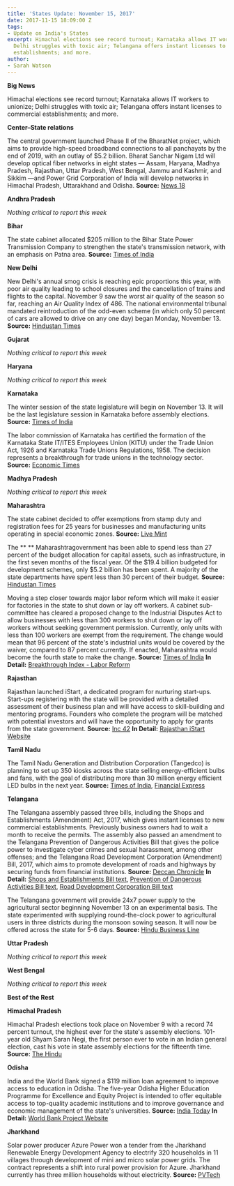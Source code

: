 ```yaml
---
title: 'States Update: November 15, 2017'
date: 2017-11-15 18:09:00 Z
tags:
- Update on India's States
excerpt: Himachal elections see record turnout; Karnataka allows IT workers to unionize;
  Delhi struggles with toxic air; Telangana offers instant licenses to commercial
  establishments; and more.
author:
- Sarah Watson
---
```


**Big News**

Himachal elections see record turnout; Karnataka allows IT workers to unionize; Delhi struggles with toxic air; Telangana offers instant licenses to commercial establishments; and more.

**Center–State relations**

The central government launched Phase II of the BharatNet project, which aims to provide high-speed broadband connections to all panchayats by the end of 2019, with an outlay of $5.2 billion. Bharat Sanchar Nigam Ltd will develop optical fiber networks in eight states — Assam, Haryana, Madhya Pradesh, Rajasthan, Uttar Pradesh, West Bengal, Jammu and Kashmir, and Sikkim —and Power Grid Corporation of India will develop networks in Himachal Pradesh, Uttarakhand and Odisha. **Source:** [News 18](http://www.news18.com/news/tech/government-launches-bharatnet-phase-ii-telcos-give-cheques-to-participate-in-project-1575359.html)

**Andhra Pradesh**

_Nothing critical to report this week_

**Bihar**

The state cabinet allocated $205 million to the Bihar State Power Transmission Company to strengthen the state&#39;s transmission network, with an emphasis on Patna area. **Source:** [Times of India](https://timesofindia.indiatimes.com/city/patna/bihar-cabinet-clears-rs-1100-crore-for-power-distribution-network/articleshow/61551224.cms)

**New Delhi**

New Delhi&#39;s annual smog crisis is reaching epic proportions this year, with poor air quality leading to school closures and the cancellation of trains and flights to the capital. November 9 saw the worst air quality of the season so far, reaching an Air Quality Index of 486. The national environmental tribunal mandated reintroduction of the odd-even scheme (in which only 50 percent of cars are allowed to drive on any one day) began Monday, November 13. **Source:** [Hindustan Times](http://www.hindustantimes.com/delhi-news/delhi-pollution-live-air-quality-deteriorates-as-schools-reopen-govt-to-file-review-petition-on-odd-even/story-Mq6HgVw9iohl2Ad3ZYBaCP.html)

**Gujarat**

_Nothing critical to report this week_

**Haryana**

_Nothing critical to report this week_

**Karnataka**

The winter session of the state legislature will begin on November 13. It will be the last legislature session in Karnataka before assembly elections. **Source:** [Times of India](https://timesofindia.indiatimes.com/city/bengaluru/poll-bound-karnataka-to-see-stormy-winter-session-from-monday/articleshow/61622077.cms)

The labor commission of Karnataka has certified the formation of the Karnataka State IT/ITES Employees Union (KITU) under the Trade Union Act, 1926 and Karnataka Trade Unions Regulations, 1958. The decision represents a breakthrough for trade unions in the technology sector. **Source:** [Economic Times](https://economictimes.indiatimes.com/tech/ites/it-employees-get-nod-to-set-up-trade-union-in-karnataka/articleshow/61568071.cms)

**Madhya Pradesh**

_Nothing critical to report this week_

**Maharashtra**

The state cabinet decided to offer exemptions from stamp duty and registration fees for 25 years for businesses and manufacturing units operating in special economic zones. **Source:** [Live Mint](http://www.livemint.com/Politics/uC84SDu6KbfjQzQ3iKd2QN/Maharashtra-extends-stamp-duty-waiver-for-SEZ-developers.html)

The ** ** Maharashtragovernment has been able to spend less than 27 percent of the budget allocation for capital assets, such as infrastructure, in the first seven months of the fiscal year. Of the $19.4 billion budgeted for development schemes, only $5.2 billion has been spent. A majority of the state departments have spent less than 30 percent of their budget. **Source:** [Hindustan Times](http://www.hindustantimes.com/mumbai-news/slow-place-of-spending-may-hit-maharashtra-s-development-projects/story-XLKKiJp8yBtfowX5hokczJ.html)

Moving a step closer towards major labor reform which will make it easier for factories in the state to shut down or lay off workers. A cabinet sub-committee has cleared a proposed change to the Industrial Disputes Act to allow businesses with less than 300 workers to shut down or lay off workers without seeking government permission. Currently, only units with less than 100 workers are exempt from the requirement. The change would mean that 96 percent of the state&#39;s industrial units would be covered by the waiver, compared to 87 percent currently. If enacted, Maharashtra would become the fourth state to make the change. **Source:** [Times of India](https://timesofindia.indiatimes.com/city/mumbai/state-to-make-closure-easier-for-factories/articleshow/61601005.cms) **In Detail:** [Breakthrough Index - Labor Reform](https://www.csis.org/analysis/wadhwaninathan-breakthrough-index-labor-reform)

**Rajasthan**

 Rajasthan launched iStart, a dedicated program for nurturing start-ups. Start-ups registering with the state will be provided with a detailed assessment of their business plan and will have access to skill-building and mentoring programs. Founders who complete the program will be matched with potential investors and will have the opportunity to apply for grants from the state government. **Source:** [Inc 42](https://inc42.com/buzz/rajasthan-government-istart-startups/) **In Detail:** [Rajasthan iStart Website](http://istart.rajasthan.gov.in/pages/program)

**Tamil Nadu**

The Tamil Nadu Generation and Distribution Corporation (Tangedco) is planning to set up 350 kiosks across the state selling energy-efficient bulbs and fans, with the goal of distributing more than 30 million energy efficient LED bulbs in the next year. **Source:** [Times of India](https://timesofindia.indiatimes.com/city/coimbatore/kiosks-to-sell-affordable-energy-efficient-bulbs-fans/articleshow/61600325.cms), [Financial Express](http://www.financialexpress.com/industry/over-3-cr-led-bulbs-to-be-given-in-tamil-nadu-under-ujala-scheme-in-one-year/928019/)

**Telangana**

The Telangana assembly passed three bills, including the Shops and Establishments (Amendment) Act, 2017, which gives instant licenses to new commercial establishments. Previously business owners had to wait a month to receive the permits. The assembly also passed an amendment to the Telangana Prevention of Dangerous Activities Bill that gives the police power to investigate cyber crimes and sexual harassment, among other offenses; and the Telangana Road Development Corporation (Amendment) Bill, 2017, which aims to promote development of roads and highways by securing funds from financial institutions. **Source:** [Deccan Chronicle](http://www.deccanchronicle.com/nation/current-affairs/101117/telangana-adopts-law-on-dangerous-activities.html) **In Detail:** [Shops and Establishments Bill text](http://legislation.telanganalegislature.org.in:9090/Bills/PassedBills/English/Eng_passbill_B_1_11__59_v_1.pdf), [Prevention of Dangerous Activities Bill text](http://legislation.telanganalegislature.org.in:9090/Bills/PassedBills/English/Eng_passbill_B_1_11__54_v_1.pdf), [Road Development Corporation Bill text](http://legislation.telanganalegislature.org.in:9090/Bills/PassedBills/English/Eng_passbill_B_1_11__58_v_1.pdf)

The Telangana government will provide 24x7 power supply to the agricultural sector beginning November 13 on an experimental basis. The state experimented with supplying round-the-clock power to agricultural users in three districts during the monsoon sowing season. It will now be offered across the state for 5-6 days. **Source:** [Hindu Business Line](http://www.thehindubusinessline.com/news/national/telangana-moves-towards-24x7-power-to-farm-sector/article9944150.ece)

**Uttar Pradesh**

_Nothing critical to report this week_

**West Bengal**

_Nothing critical to report this week_

**Best of the Rest**

**Himachal Pradesh**

Himachal Pradesh elections took place on November 9 with a record 74 percent turnout, the highest ever for the state&#39;s assembly elections. 101-year old Shyam Saran Negi, the first person ever to vote in an Indian general election, cast his vote in state assembly elections for the fifteenth  time. **Source:** [The Hindu](http://www.thehindu.com/elections/himachal-pradesh-2017/live-updates-on-himachal-pradesh-assembly-poll-voting/article20008490.ece)

**Odisha**

India and the World Bank signed a $119 million loan agreement to improve access to education in Odisha. The five-year Odisha Higher Education Programme for Excellence and Equity Project is intended to offer equitable access to top-quality academic institutions and to improve governance and economic management of the state&#39;s universities. **Source:** [India Today](http://indiatoday.intoday.in/education/story/india-gets-loan-from-world-bank/1/1084844.html) **In Detail:** [World Bank Project Website](http://projects.worldbank.org/P160331?lang=en)

**Jharkhand**

Solar power producer Azure Power won a tender from the Jharkhand Renewable Energy Development Agency to electrify 320 households in 11 villages through development of mini and micro solar power grids. The contract represents a shift into rural power provision for Azure. Jharkhand currently has three million households without electricity. **Source:** [PVTech](https://www.pv-tech.org/news/azure-power-wins-mini-and-micro-grid-projects-in-jharkhand-india)